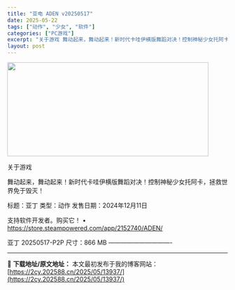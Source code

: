 ```yaml
---
title: "亚电 ADEN v20250517"
date: 2025-05-22
tags: ["动作", "少女", "软件"]
categories: ["PC游戏"]
excerpt: "关于游戏 舞动起来，舞动起来！新时代卡哇伊横版舞蹈对决！控制神秘少女托阿卡，拯救世界免于毁灭！ 标题：亚丁 类型：动作 发售日期：2024年12月11日 支持软件开发者。购买它！ • https://store.steampowered.com/app/2152740/ADEN/ 亚丁 202505&hellip;"
layout: post
---
```


<img src="https://2cy.202588.cn/wp-content/uploads/2025/05/2025052207154162.webp" alt="" width="460" height="215" class="aligncenter size-full wp-image-13919" />

关于游戏

舞动起来，舞动起来！新时代卡哇伊横版舞蹈对决！控制神秘少女托阿卡，拯救世界免于毁灭！

标题：亚丁
类型：动作
发售日期：2024年12月11日

支持软件开发者。购买它！
• https://store.steampowered.com/app/2152740/ADEN/

亚丁 20250517-P2P
尺寸：866 MB
——————————- 

---
📖 **下载地址/原文地址：** 本文最初发布于我的博客网站：[https://2cy.202588.cn/2025/05/13937/](https://2cy.202588.cn/2025/05/13937/)
